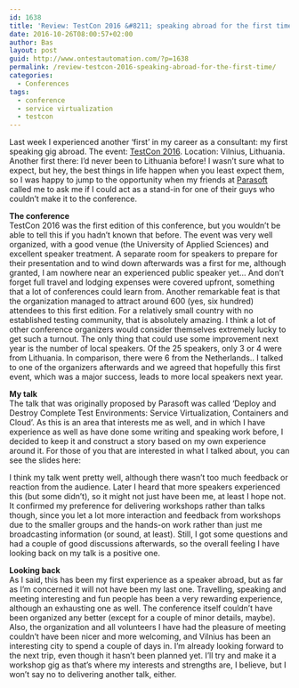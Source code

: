 ```yaml
---
id: 1638
title: 'Review: TestCon 2016 &#8211; speaking abroad for the first time'
date: 2016-10-26T08:00:57+02:00
author: Bas
layout: post
guid: http://www.ontestautomation.com/?p=1638
permalink: /review-testcon-2016-speaking-abroad-for-the-first-time/
categories:
  - Conferences
tags:
  - conference
  - service virtualization
  - testcon
---
```

Last week I experienced another &#8216;first&#8217; in my career as a consultant: my first speaking gig abroad. The event: <a href="http://www.testcon.lt/" target="_blank">TestCon 2016</a>. Location: Vilnius, Lithuania. Another first there: I&#8217;d never been to Lithuania before! I wasn&#8217;t sure what to expect, but hey, the best things in life happen when you least expect them, so I was happy to jump to the opportunity when my friends at <a href="http://www.parasoft.com" target="_blank">Parasoft</a> called me to ask me if I could act as a stand-in for one of their guys who couldn&#8217;t make it to the conference.

**The conference**  
TestCon 2016 was the first edition of this conference, but you wouldn&#8217;t be able to tell this if you hadn&#8217;t known that before. The event was very well organized, with a good venue (the University of Applied Sciences) and excellent speaker treatment. A separate room for speakers to prepare for their presentation and to wind down afterwards was a first for me, although granted, I am nowhere near an experienced public speaker yet&#8230; And don&#8217;t forget full travel and lodging expenses were covered upfront, something that a lot of conferences could learn from. Another remarkable feat is that the organization managed to attract around 600 (yes, six hundred) attendees to this first edition. For a relatively small country with no established testing community, that is absolutely amazing. I think a lot of other conference organizers would consider themselves extremely lucky to get such a turnout. The only thing that could use some improvement next year is the number of local speakers. Of the 25 speakers, only 3 or 4 were from Lithuania. In comparison, there were 6 from the Netherlands.. I talked to one of the organizers afterwards and we agreed that hopefully this first event, which was a major success, leads to more local speakers next year.

**My talk**  
The talk that was originally proposed by Parasoft was called &#8216;Deploy and Destroy Complete Test Environments: Service Virtualization, Containers and Cloud&#8217;. As this is an area that interests me as well, and in which I have experience as well as have done some writing and speaking work before, I decided to keep it and construct a story based on my own experience around it. For those of you that are interested in what I talked about, you can see the slides here:

I think my talk went pretty well, although there wasn&#8217;t too much feedback or reaction from the audience. Later I heard that more speakers experienced this (but some didn&#8217;t), so it might not just have been me, at least I hope not. It confirmed my preference for delivering workshops rather than talks though, since you let a lot more interaction and feedback from workshops due to the smaller groups and the hands-on work rather than just me broadcasting information (or sound, at least). Still, I got some questions and had a couple of good discussions afterwards, so the overall feeling I have looking back on my talk is a positive one.

**Looking back**  
As I said, this has been my first experience as a speaker abroad, but as far as I&#8217;m concerned it will not have been my last one. Travelling, speaking and meeting interesting and fun people has been a very rewarding experience, although an exhausting one as well. The conference itself couldn&#8217;t have been organized any better (except for a couple of minor details, maybe). Also, the organization and all volunteers I have had the pleasure of meeting couldn&#8217;t have been nicer and more welcoming, and Vilnius has been an interesting city to spend a couple of days in. I&#8217;m already looking forward to the next trip, even though it hasn&#8217;t been planned yet. I&#8217;ll try and make it a workshop gig as that&#8217;s where my interests and strengths are, I believe, but I won&#8217;t say no to delivering another talk, either.